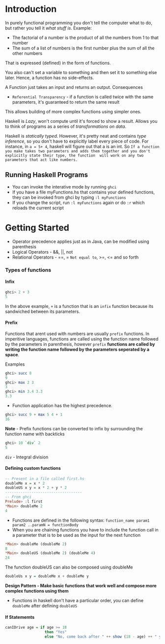 # Introduction

In purely functional programming you don't tell the computer what to do, but rather you tell it *what stuff is*.
Example:
+ The factorial of a number is the product of all the numbers from 1 to that number
+ The sum of a list of numbers is the first number plus the sum of all the other numbers

That is expressed (defined) in the form of functions.

 You also can't set a variable to something and then set it to something else later. Hence, a function has no side-effects.
 
 A Function just takes an input and returns an output.
 Consequences
 + `Referential Transparency` - if a function is called twice with the same parameters, it's guaranteed to return the same result
 
 This allows building of more complex functions using simpler ones.
 
 Haskell is *Lazy*, won't compute until it's forced to show a result. Allows you to think of programs as a series of *transformations
 on data*.
 
 Haskell is *statically typed*. However, it's pretty neat and contains *type inference*, so you don't have to explicitly label every
 piece of code. For instance, in `a = 5+ 4`, haskell will figure out that a is an int. So
 `If a function you make takes two parameters and adds them together and you don't explicitly state their type, the function 
 will work on any two parameters that act like numbers. `
 
 ## Running Haskell Programs
 
 + You can invoke the interative mode by running `ghci`
 + If you have a file myFunctions.hs that contains your defined functions, they can be invoked from ghci by typing `:l myFunctions`
 + If you change the script, run `:l myFunctions` again or do `:r` which reloads the current script


# Getting Started 

+ Operator precedence applies just as in Java,  can be modified using parenthesis
+ Logical Operators - &&, ||, not
+ Relational Operators - ==, \= `Not equal to`, >=, <= and so forth

### Types of functions

#### Infix
```haskell
ghci> 2 + 3
5
```
In the above example, `+` is a function that is an `infix` function because its sandwiched between its parameters.

#### Prefix

Functions that arent used with numbers are usually `prefix` functions. In imperitive languages, functions are called using the function name 
followed by the parameters in parenthesis, however `prefix` **functions are called by writing the function name followed by the parameters seperated by a space**.

Examples
```haskell
ghci> succ 8
9
ghci> max 2 3
3
ghci> min 3.4 3.3
3.3
```
+ Function application has the highest precedence.

```haskell
ghci> succ 9 + max 5 4 + 1
16
```

**Note** - Prefix functions can be converted to infix by surrounding the function name with backticks

```haskell
ghci> 10 `div` 2
5
```
`div` - Integral division

#### Defining custom functions

```haskell
-- Present in a file called first.hs
doubleMe x = x * 2
doubleUS x y = x * 2 + y * 2
-----------------------------------
-- From ghci
Prelude> :l first
*Main> doubleMe 2
4
```

+ Functions are defined in the following syntax: `function_name param1 param2 ..paramN = functionBody`
+ When you are chaining functions you have to include the function call in a parameter that is to be used as the input for the next function

```haskell
*Main> doubleMe (doubleMe 2)
8
*Main> doubleUS (doubleMe 2) (doubleMe 4)
24
```
The function doubleUS can also be composed using doubleMe
```haskell
doubleUs x y = doubleMe x + doubleMe y   
```
**Design Pattern - Make basic functions that work well and compose more complex functions using them**
+ Functions in haskell don't have a particular order, you can define `doubleMe` after defining `doubleUS`

#### If Statememts

```haskell
canIDrive age = if age >= 18
                  then "Yes"
                  else "No, come back after " ++ show (18 - age) ++ " years"
```


